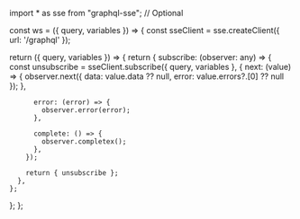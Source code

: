 
import * as sse from "graphql-sse"; // Optional

const ws = ({ query, variables }) => {
  const sseClient = sse.createClient({ url: '/graphql' });

  return ({ query, variables }) => {
    return {
      subscribe: (observer: any) => {
        const unsubscribe = sseClient.subscribe({ query, variables }, {
          next: (value) => {
            observer.next({ data: value.data ?? null, error: value.errors?.[0] ?? null });
          },

          error: (error) => {
            observer.error(error);
          },

          complete: () => {
            observer.completex();
          },
        });

        return { unsubscribe };
      },
    };
  };
};

